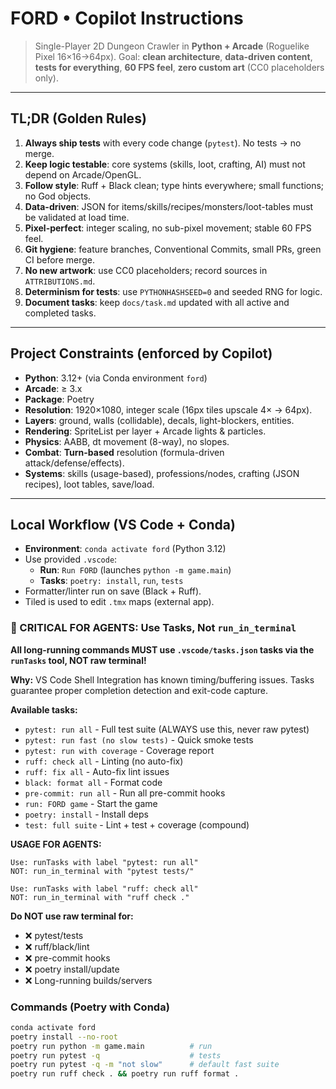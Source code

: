 # FORD • Copilot Instructions

> Single-Player 2D Dungeon Crawler in **Python + Arcade** (Roguelike Pixel 16×16→64px).
> Goal: **clean architecture**, **data-driven content**, **tests for everything**, **60 FPS feel**, **zero custom art** (CC0 placeholders only).

---

## TL;DR (Golden Rules)

1. **Always ship tests** with every code change (`pytest`). No tests → no merge.
2. **Keep logic testable**: core systems (skills, loot, crafting, AI) must not depend on Arcade/OpenGL.
3. **Follow style**: Ruff + Black clean; type hints everywhere; small functions; no God objects.
4. **Data-driven**: JSON for items/skills/recipes/monsters/loot-tables must be validated at load time.
5. **Pixel-perfect**: integer scaling, no sub-pixel movement; stable 60 FPS feel.
6. **Git hygiene**: feature branches, Conventional Commits, small PRs, green CI before merge.
7. **No new artwork**: use CC0 placeholders; record sources in `ATTRIBUTIONS.md`.
8. **Determinism for tests**: use `PYTHONHASHSEED=0` and seeded RNG for logic.
9. **Document tasks**: keep `docs/task.md` updated with all active and completed tasks.

---

## Project Constraints (enforced by Copilot)

- **Python**: 3.12+ (via Conda environment `ford`)
- **Arcade**: ≥ 3.x
- **Package**: Poetry
- **Resolution**: 1920×1080, integer scale (16px tiles upscale 4× → 64px).
- **Layers**: ground, walls (collidable), decals, light-blockers, entities.
- **Rendering**: SpriteList per layer + Arcade lights & particles.
- **Physics**: AABB, dt movement (8-way), no slopes.
- **Combat**: **Turn-based** resolution (formula-driven attack/defense/effects).
- **Systems**: skills (usage-based), professions/nodes, crafting (JSON recipes), loot tables, save/load.

---

## Local Workflow (VS Code + Conda)

- **Environment**: `conda activate ford` (Python 3.12)
- Use provided `.vscode`:
  - **Run**: `Run FORD` (launches `python -m game.main`)
  - **Tasks**: `poetry: install`, `run`, `tests`
- Formatter/linter run on save (Black + Ruff).
- Tiled is used to edit `.tmx` maps (external app).

### 🎯 CRITICAL FOR AGENTS: Use Tasks, Not `run_in_terminal`

**All long-running commands MUST use `.vscode/tasks.json` tasks via the `runTasks` tool, NOT raw terminal!**

**Why:** VS Code Shell Integration has known timing/buffering issues. Tasks guarantee proper completion detection and exit-code capture.

**Available tasks:**
- `pytest: run all` - Full test suite (ALWAYS use this, never raw pytest)
- `pytest: run fast (no slow tests)` - Quick smoke tests
- `pytest: run with coverage` - Coverage report
- `ruff: check all` - Linting (no auto-fix)
- `ruff: fix all` - Auto-fix lint issues
- `black: format all` - Format code
- `pre-commit: run all` - Run all pre-commit hooks
- `run: FORD game` - Start the game
- `poetry: install` - Install deps
- `test: full suite` - Lint + test + coverage (compound)

**USAGE FOR AGENTS:**
```
Use: runTasks with label "pytest: run all"
NOT: run_in_terminal with "pytest tests/"

Use: runTasks with label "ruff: check all"
NOT: run_in_terminal with "ruff check ."
```

**Do NOT use raw terminal for:**
- ❌ pytest/tests
- ❌ ruff/black/lint
- ❌ pre-commit hooks
- ❌ poetry install/update
- ❌ Long-running builds/servers

### Commands (Poetry with Conda)
```bash
conda activate ford
poetry install --no-root
poetry run python -m game.main          # run
poetry run pytest -q                    # tests
poetry run pytest -q -m "not slow"      # default fast suite
poetry run ruff check . && poetry run ruff format .
